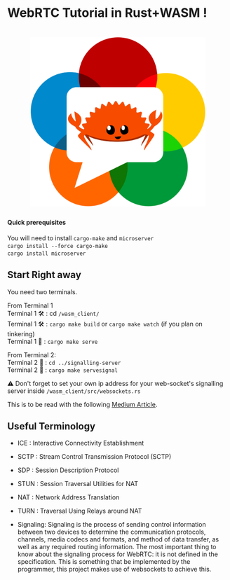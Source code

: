 # WebRTC Tutorial in Rust+WASM !

<!-- ![Ferris](Crustacean_over_ip.png) -->
<h1 align="center">
 <a><img src="https://raw.githubusercontent.com/Charles-Schleich/WebRTC-in-Rust/master/Crustacean_over_ip.png" width='400' alt="WebRTC in Rust" ></a>
 </h1>
 



#### Quick prerequisites
You will need to install `cargo-make` and `microserver`   
`cargo install --force cargo-make`  
`cargo install microserver`  

## Start Right away
You need two terminals.

From Terminal 1  
Terminal 1 🛠 : cd `/wasm_client/`  
Terminal 1 🛠 : `cargo make build` or `cargo make watch` (if you plan on tinkering)  
Terminal 1 🚀 : `cargo make serve`  

From Terminal 2:  
Terminal 2 🔌 : `cd ../signalling-server`  
Terminal 2 🔌 : `cargo make servesignal`  

⚠️ Don't forget to set your own ip address for your web-socket's signalling server inside `/wasm_client/src/websockets.rs`
  
This is to be read with the following [Medium Article](https://charles-schleich.medium.com/webrtc-video-chat-tutorial-using-rust-wasm-fa340f7aeef9).  


## Useful Terminology
- ICE : Interactive Connectivity Establishment
- SCTP : Stream Control Transmission Protocol (SCTP)
- SDP : Session Description Protocol
- STUN : Session Traversal Utilities for NAT
- NAT : Network Address Translation
- TURN : Traversal Using Relays around NAT

- Signaling: Signaling is the process of sending control information between two devices to determine the communication protocols, channels, media codecs and formats, and method of data transfer, as well as any required routing information. The most important thing to know about the signaling process for WebRTC: it is not defined in the specification. 
This is something that be implemented by the programmer, this project makes use of websockets to achieve this.



